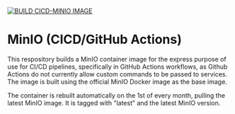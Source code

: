 [![BUILD CICD-MINIO IMAGE](https://github.com/adrian0cg/minio-cicd/actions/workflows/build.yml/badge.svg)](https://github.com/adrian0cg/minio-cicd/actions/workflows/build.yml)
# MinIO (CICD/GitHub Actions)
This respository builds a MinIO container image for the express purpose of use for CI/CD pipelines, specifically in GitHub Actions workflows, as Github Actions do not currently allow custom commands to be passed to services. The image is built using the official MinIO Docker image as the base image.

The container is rebuilt automatically on the 1st of every month, pulling the latest MinIO image. It is tagged with "latest" and the latest MinIO version.
